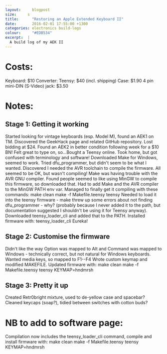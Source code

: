```yaml
---
layout: 	blogpost
size:     s
title:  	"Restoring an Apple Extended Keyboard II"
date:   	2016-02-01 17:55:00 +1300
categories:	electronics build-logs
colour:		"#EDB534"
excerpt:  |
  A build log of my AEK II
---
```


Costs:
======

Keyboard: $10
Converter:
 Teensy: $40 (incl. shipping)
 Case: $1.90
 4 pin mini-DIN (S-Video) jack: $3.50


Notes:
======

Stage 1: Getting it working
---------------------------

Started looking for vintage keyboards (esp. Model M), found an AEK1 on TM.
Discovered the GeekHack page and related GitHub repository.
Lost bidding at $24. Found an AEK2 in better condition following week for a $10 BN!
Felt great to type on, so...Bought a Teensy online.
Took home, but got confused with terminology and software!
Downloaded Make for Windows, seemed to work. Tried dfu_programmer, but didn't seem to be what I wanted.
Discovered I needed the AVR toolchain to compile the firmware.
All seemed to be OK, but wasn't compiling! Make was having trouble with the AVR GNU compiler.
Found people seemed to like using MinGW to compile this firmware, so downloaded that.
Had to add Make and the AVR compiler to the MinGW PATH env var.
Managed to finally get it compiling with these commands:
  make clean
  make -f Makefile.teensy teensy
Needed to load it into the teensy firmware - make threw up some errors about not finding dfu_programmer - why? (probably because I never added it to the path, but documentation suggested I shouldn't be using it for Teensy anyway).
Downloaded teensy_loader_cli and added that to the PATH.
Installed firmware with:
  teensy_loader_cli
Eureka!

Stage 2: Customise the firmware
-------------------------------

Didn't like the way Option was mapped to Alt and Command was mapped to Windows - technically correct, but not natural for Windows keyboards.
Wanted media keys, so mapped to F1--F4
Wrote custom keymap and modified MAKEFILE.
Updated firmware with:
  make clean
  make -f Makefile.teensy teensy KEYMAP=hndmrsh

Stage 3: Pretty it up
---------------------

Created Retr0bright mixture, used to de-yellow case and spacebar?
Cleaned keycaps (soap?), tidied between switches with cotton buds?







NB to add to software page:
===========================

Compilation now includes the teensy_loader_cli command, compile and install firmware with:
  make clean
  make -f Makefile.teensy teensy KEYMAP=hndmrsh
